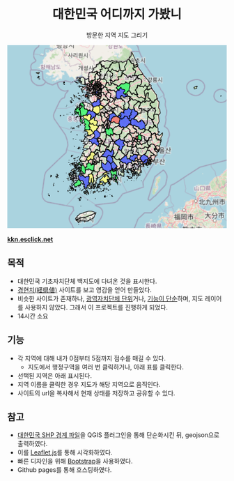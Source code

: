 

<div align="center">

# 대한민국 어디까지 가봤니

 방문한 지역 지도 그리기

</div>
<a href="kkn.esclick.net" align="center">

![예시](./doc/example.png)

<b>kkn.esclick.net</b>
</a>

## 목적
- 대한민국 기초자치단체 백지도에 다녀온 것을 표시한다.
- [경현치(経県値)](https://uub.jp/kkn/) 사이트를 보고 영감을 얻어 만들었다.
- 비슷한 사이트가 존재하나, [광역자치단체 단위](https://debugger-net.github.io/keikenchi-kor/map.html)거나, [기능이 단순](https://play.google.com/store/apps/details?id=com.tripgrida.app.koreanbeen&gl=US)하며, 지도 레이어를 사용하지 않았다. 그래서 이 프로젝트를 진행하게 되었다. 
- 14시간 소요

## 기능
- 각 지역에 대해 내가 0점부터 5점까지 점수를 매길 수 있다.
    - 지도에서 행정구역을 여러 번 클릭하거나, 아래 표를 클릭한다.
- 선택된 지역은 아래 표시된다.
- 지역 이름을 클릭한 경우 지도가 해당 지역으로 움직인다.
- 사이트의 url을 복사해서 현재 상태를 저장하고 공유할 수 있다.

## 참고
- [대한민국 SHP 경계 파일](www.gisdeveloper.co.kr/?p=2332)을 QGIS 플러그인을 통해 단순화시킨 뒤, geojson으로 출력하였다.
- 이를 [Leaflet.js](https://leafletjs.com/index.html)를 통해 시각화하였다.
- 빠른 디자인을 위해 [Bootstrap](https://getbootstrap.com/)을 사용하였다.
- Github pages를 통해 호스팅하였다.
